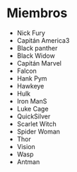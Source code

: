 # Miembros

* Nick Fury
* Capitán America3
* Black panther
* Black Widow
* Capitán Marvel
* Falcon
* Hank Pym
* Hawkeye
* Hulk
* Iron ManS
* Luke Cage
* QuickSilver
* Scarlet Witch
* Spider Woman
* Thor
* Vision
* Wasp
* Antman
